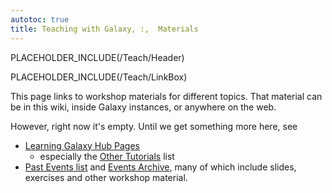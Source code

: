 ```yaml
---
autotoc: true
title: Teaching with Galaxy, :,  Materials
---
```

PLACEHOLDER_INCLUDE(/Teach/Header)



PLACEHOLDER_INCLUDE(/Teach/LinkBox)

This page links to workshop materials for different topics.  That material can be in this wiki, inside Galaxy instances, or anywhere on the web.



However, right now it's empty.  Until we get something more here, see

* [Learning Galaxy Hub Pages](/src/Learn/index.md)
  * especially the [Other Tutorials](/src/Learn/index.md#other-tutorials) list
* [Past Events list](/Events#past-events) and [Events Archive](/src/Events/Archive/index.md), many of which include slides, exercises and other workshop material.
